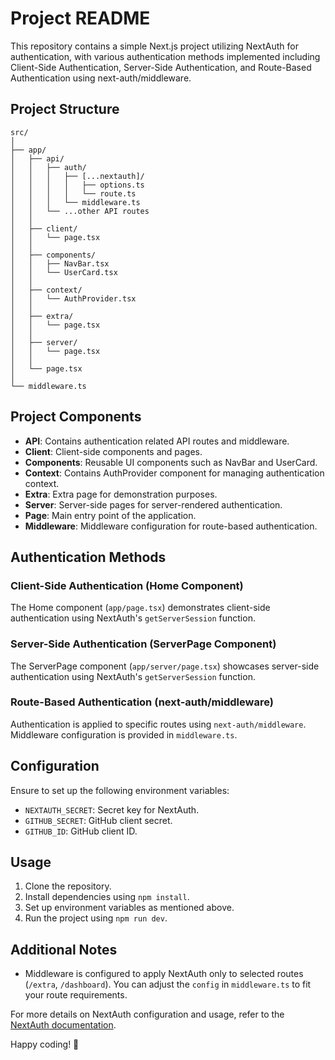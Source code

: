 # Project README

This repository contains a simple Next.js project utilizing NextAuth for authentication, with various authentication methods implemented including Client-Side Authentication, Server-Side Authentication, and Route-Based Authentication using next-auth/middleware.

## Project Structure

```
src/
│
├── app/
│   ├── api/
│   │   ├── auth/
│   │   │   ├── [...nextauth]/
│   │   │   │   ├── options.ts
│   │   │   │   └── route.ts
│   │   │   └── middleware.ts
│   │   └── ...other API routes
│   │
│   ├── client/
│   │   └── page.tsx
│   │
│   ├── components/
│   │   ├── NavBar.tsx
│   │   └── UserCard.tsx
│   │
│   ├── context/
│   │   └── AuthProvider.tsx
│   │
│   ├── extra/
│   │   └── page.tsx
│   │
│   ├── server/
│   │   └── page.tsx
│   │
│   └── page.tsx
│
└── middleware.ts
```

## Project Components

- **API**: Contains authentication related API routes and middleware.
- **Client**: Client-side components and pages.
- **Components**: Reusable UI components such as NavBar and UserCard.
- **Context**: Contains AuthProvider component for managing authentication context.
- **Extra**: Extra page for demonstration purposes.
- **Server**: Server-side pages for server-rendered authentication.
- **Page**: Main entry point of the application.
- **Middleware**: Middleware configuration for route-based authentication.

## Authentication Methods

### Client-Side Authentication (Home Component)

The Home component (`app/page.tsx`) demonstrates client-side authentication using NextAuth's `getServerSession` function.

### Server-Side Authentication (ServerPage Component)

The ServerPage component (`app/server/page.tsx`) showcases server-side authentication using NextAuth's `getServerSession` function.

### Route-Based Authentication (next-auth/middleware)

Authentication is applied to specific routes using `next-auth/middleware`. Middleware configuration is provided in `middleware.ts`.

## Configuration

Ensure to set up the following environment variables:

- `NEXTAUTH_SECRET`: Secret key for NextAuth.
- `GITHUB_SECRET`: GitHub client secret.
- `GITHUB_ID`: GitHub client ID.

## Usage

1. Clone the repository.
2. Install dependencies using `npm install`.
3. Set up environment variables as mentioned above.
4. Run the project using `npm run dev`.

## Additional Notes

- Middleware is configured to apply NextAuth only to selected routes (`/extra`, `/dashboard`). You can adjust the `config` in `middleware.ts` to fit your route requirements.

For more details on NextAuth configuration and usage, refer to the [NextAuth documentation](https://next-auth.js.org/).

Happy coding! 🚀
